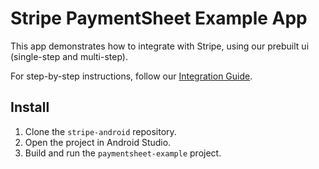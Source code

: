 # Stripe PaymentSheet Example App

This app demonstrates how to integrate with Stripe, using our prebuilt ui (single-step and multi-step).

For step-by-step instructions, follow our [Integration Guide](https://stripe.com/docs/payments/accept-a-payment?platform=android).

## Install
1. Clone the `stripe-android` repository.
2. Open the project in Android Studio.
3. Build and run the `paymentsheet-example` project.

